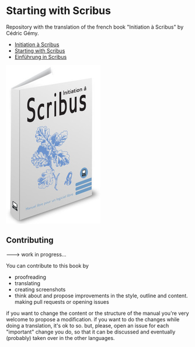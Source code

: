 # Starting with Scribus

Repository with the translation of the french book "Initiation à Scribus" by Cédric Gémy.

- [Initiation à Scribus](content/toc-fr.md)
- [Starting with Scribus](content/toc-en.md)
- [Einführung in Scribus](content/toc-de.md)

![Initiation à Scribus](content/cover/cover.jpg)

## Contributing

---> work in progress...

You can contribute to this book by

- proofreading
- translating
- creating screenshots
- think about and propose improvements in the style, outline and content.
making pull requests or opening issues

if you want to change the content or the structure of the manual you're very welcome to propose a modification.
if you want to do the changes while doing a translation, it's ok to so. but, please, open an issue for each "important" change you do, so that it can be discussed and eventually (probably) taken over in the other languages.
